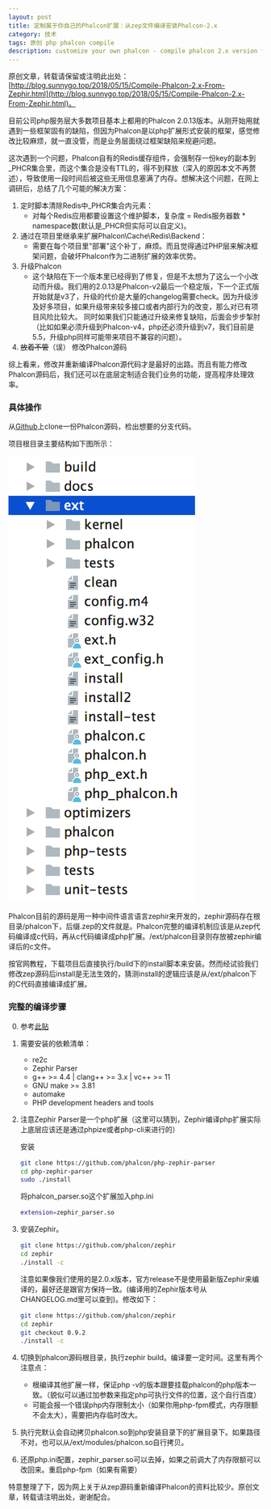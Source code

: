 ```yaml
---
layout: post
title: 定制属于你自己的Phalcon扩展：从zep文件编译安装Phalcon-2.x
category: 技术
tags: 原创 php phalcon compile
description: customize your own phalcon - compile phalcon 2.x version from the zephir source code
---
```


原创文章，转载请保留或注明此出处：[http://blog.sunnygo.top/2018/05/15/Compile-Phalcon-2.x-From-Zephir.html](http://blog.sunnygo.top/2018/05/15/Compile-Phalcon-2.x-From-Zephir.html)。

目前公司php服务层大多数项目基本上都用的Phalcon 2.0.13版本。从刚开始用就遇到一些框架固有的缺陷，但因为Phalcon是以php扩展形式安装的框架，感觉修改比较麻烦，就一直没管，而是业务层面绕过框架缺陷来规避问题。

这次遇到一个问题，Phalcon自有的Redis缓存组件，会强制存一份key的副本到_PHCR集合里，而这个集合是没有TTL的，得不到释放（深入的原因本文不再赘述），导致使用一段时间后被这些无用信息塞满了内存。想解决这个问题，在网上调研后，总结了几个可能的解决方案：

1. 定时脚本清除Redis中_PHCR集合内元素：
    * 对每个Redis应用都要设置这个维护脚本，复杂度 = Redis服务器数 * namespace数(默认是_PHCR但实际可以自定义)。
2. 通过在项目里继承来扩展Phalcon\Cache\Redis\Backend：
    * 需要在每个项目里"部署"这个补丁，麻烦。而且觉得通过PHP层来解决框架问题，会破坏Phalcon作为二进制扩展的效率优势。
3. 升级Phalcon
    * 这个缺陷在下一个版本里已经得到了修复，但是不太想为了这么一个小改动而升级。我们用的2.0.13是Phalcon-v2最后一个稳定版，下一个正式版开始就是v3了，升级的代价是大量的changelog需要check。因为升级涉及好多项目，如果升级带来较多接口或者内部行为的改变，那么对已有项目风险比较大。
同时如果我们只能通过升级来修复缺陷，后面会步步掣肘（比如如果必须升级到Phalcon-v4，php还必须升级到v7，我们目前是5.5，升级php同样可能带来项目不兼容的问题）。
4. ~~放着不管~~（误） 修改Phalcon源码

综上看来，修改并重新编译Phalcon源代码才是最好的出路。而且有能力修改Phalcon源码后，我们还可以在底层定制适合我们业务的功能，提高程序处理效率。

### 具体操作

从[Github](https://github.com/phalcon/cphalcon)上clone一份Phalcon源码，检出想要的分支代码。

项目根目录主要结构如下图所示：

![](/public/img/phalcon_dir.png)

Phalcon目前的源码是用一种中间件语言语言zephir来开发的，zephir源码存在根目录/phalcon下，后缀.zep的文件就是。Phalcon完整的编译机制应该是从zep代码编译成c代码，再从c代码编译成php扩展。/ext/phalcon目录则存放被zephir编译后的c文件。

按官网教程，下载项目后直接执行/build下的install脚本来安装。然而经试验我们修改zep源码后install是无法生效的，猜测install的逻辑应该是从/ext/phalcon下的C代码直接编译成扩展。

### 完整的编译步骤

0. 参考[此贴](https://forum.phalconphp.com/discussion/17091/recompiling-phalcon-from-updated-zep-files)

1. 需要安装的依赖清单：
    * re2c
    * Zephir Parser
    * g++ >= 4.4 | clang++ >= 3.x | vc++ >= 11
    * GNU make >= 3.81
    * automake
    * PHP development headers and tools
2. 注意Zephir Parser是一个php扩展（这里可以猜到，Zephir编译php扩展实际上底层应该还是通过phpize或者php-cli来进行的）

    安装

    ```bash
    git clone https://github.com/phalcon/php-zephir-parser
    cd php-zephir-parser
    sudo ./install
    ```

    将phalcon_parser.so这个扩展加入php.ini

    ```bash
    extension=zephir_parser.so
    ```

3. 安装Zephir。

    ```bash
    git clone https://github.com/phalcon/zephir
    cd zephir
    ./install -c
    ```

    注意如果像我们使用的是2.0.x版本，官方release不是使用最新版Zephir来编译的，最好还是跟官方保持一致。(编译用的Zephir版本号从CHANGELOG.md里可以查到)。修改如下：

    ```bash
    git clone https://github.com/phalcon/zephir
    cd zephir
    git checkout 0.9.2
    ./install -c
    ```

4. 切换到phalcon源码根目录，执行zephir build。编译要一定时间。这里有两个注意点：
    * 根编译其他扩展一样，保证php -v的版本跟要挂载phalcon的php版本一致。（貌似可以通过加参数来指定php可执行文件的位置，这个自行百度）
    * 可能会报一个错误php内存限制太小（如果你用php-fpm模式，内存限额不会太大），需要把内存临时改大。

5. 执行完默认会自动拷贝phalcon.so到php安装目录下的扩展目录下。如果路径不对，也可以从/ext/modules/phalcon.so自行拷贝。

6. 还原php.ini配置，zephir_parser.so可以去掉，如果之前调大了内存限额可以改回来。重启php-fpm（如果有需要）

特意整理了下，因为网上关于从zep源码重新编译Phalcon的资料比较少。原创文章，转载请注明出处，谢谢配合。